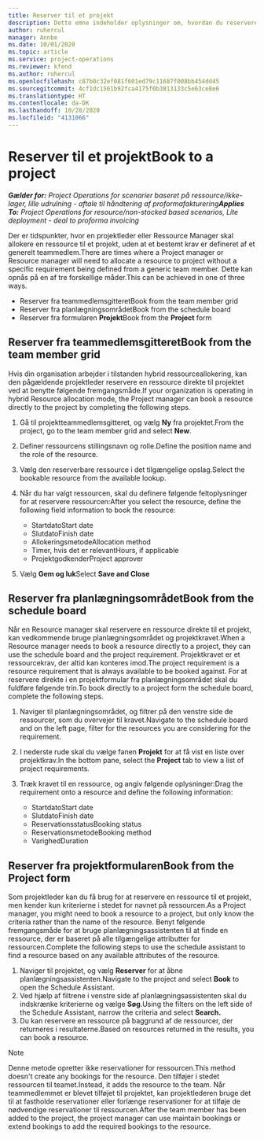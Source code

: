 ```yaml
---
title: Reserver til et projekt
description: Dette emne indeholder oplysninger om, hvordan du reserverer en ressource til et projekt.
author: ruhercul
manager: Annbe
ms.date: 10/01/2020
ms.topic: article
ms.service: project-operations
ms.reviewer: kfend
ms.author: ruhercul
ms.openlocfilehash: c87b0c32ef081f601ed79c11687f008bb454dd45
ms.sourcegitcommit: 4cf1dc1561b92fca4175f0b3813133c5e63ce8e6
ms.translationtype: HT
ms.contentlocale: da-DK
ms.lasthandoff: 10/28/2020
ms.locfileid: "4131066"
---
```

# <a name="book-to-a-project"></a><span data-ttu-id="cd4bb-103">Reserver til et projekt</span><span class="sxs-lookup"><span data-stu-id="cd4bb-103">Book to a project</span></span>

<span data-ttu-id="cd4bb-104">_**Gælder for:** Project Operations for scenarier baseret på ressource/ikke-lager, lille udrulning - aftale til håndtering af proformafakturering_</span><span class="sxs-lookup"><span data-stu-id="cd4bb-104">_**Applies To:** Project Operations for resource/non-stocked based scenarios, Lite deployment - deal to proforma invoicing_</span></span>

<span data-ttu-id="cd4bb-105">Der er tidspunkter, hvor en projektleder eller Ressource Manager skal allokere en ressource til et projekt, uden at et bestemt krav er defineret af et generelt teammedlem.</span><span class="sxs-lookup"><span data-stu-id="cd4bb-105">There are times where a Project manager or Resource manager will need to allocate a resource to project without a specific requirement being defined from a generic team member.</span></span> <span data-ttu-id="cd4bb-106">Dette kan opnås på en af tre forskellige måder.</span><span class="sxs-lookup"><span data-stu-id="cd4bb-106">This can be achieved in one of three ways.</span></span>

- <span data-ttu-id="cd4bb-107">Reserver fra teammedlemsgitteret</span><span class="sxs-lookup"><span data-stu-id="cd4bb-107">Book from the team member grid</span></span>
- <span data-ttu-id="cd4bb-108">Reserver fra planlægningsområdet</span><span class="sxs-lookup"><span data-stu-id="cd4bb-108">Book from the schedule board</span></span>
- <span data-ttu-id="cd4bb-109">Reserver fra formularen **Projekt**</span><span class="sxs-lookup"><span data-stu-id="cd4bb-109">Book from the **Project** form</span></span>

## <a name="book-from-the-team-member-grid"></a><span data-ttu-id="cd4bb-110">Reserver fra teammedlemsgitteret</span><span class="sxs-lookup"><span data-stu-id="cd4bb-110">Book from the team member grid</span></span>

<span data-ttu-id="cd4bb-111">Hvis din organisation arbejder i tilstanden hybrid ressourceallokering, kan den pågældende projektleder reservere en ressource direkte til projektet ved at benytte følgende fremgangsmåde.</span><span class="sxs-lookup"><span data-stu-id="cd4bb-111">If your organization is operating in hybrid Resource allocation mode, the Project manager can book a resource directly to the project by completing the following steps.</span></span>

1. <span data-ttu-id="cd4bb-112">Gå til projektteammedlemsgitteret, og vælg **Ny** fra projektet.</span><span class="sxs-lookup"><span data-stu-id="cd4bb-112">From the project, go to the team member grid and select **New**.</span></span>
2. <span data-ttu-id="cd4bb-113">Definer ressourcens stillingsnavn og rolle.</span><span class="sxs-lookup"><span data-stu-id="cd4bb-113">Define the position name and the role of the resource.</span></span>
3. <span data-ttu-id="cd4bb-114">Vælg den reserverbare ressource i det tilgængelige opslag.</span><span class="sxs-lookup"><span data-stu-id="cd4bb-114">Select the bookable resource from the available lookup.</span></span>
4. <span data-ttu-id="cd4bb-115">Når du har valgt ressourcen, skal du definere følgende feltoplysninger for at reservere ressourcen:</span><span class="sxs-lookup"><span data-stu-id="cd4bb-115">After you select the resource, define the following field information to book the resource:</span></span>

    - <span data-ttu-id="cd4bb-116">Startdato</span><span class="sxs-lookup"><span data-stu-id="cd4bb-116">Start date</span></span>
    - <span data-ttu-id="cd4bb-117">Slutdato</span><span class="sxs-lookup"><span data-stu-id="cd4bb-117">Finish date</span></span>
    - <span data-ttu-id="cd4bb-118">Allokeringsmetode</span><span class="sxs-lookup"><span data-stu-id="cd4bb-118">Allocation method</span></span>
    - <span data-ttu-id="cd4bb-119">Timer, hvis det er relevant</span><span class="sxs-lookup"><span data-stu-id="cd4bb-119">Hours, if applicable</span></span>
    - <span data-ttu-id="cd4bb-120">Projektgodkender</span><span class="sxs-lookup"><span data-stu-id="cd4bb-120">Project approver</span></span>

6. <span data-ttu-id="cd4bb-121">Vælg **Gem og luk**</span><span class="sxs-lookup"><span data-stu-id="cd4bb-121">Select **Save and Close**</span></span>

## <a name="book-from-the-schedule-board"></a><span data-ttu-id="cd4bb-122">Reserver fra planlægningsområdet</span><span class="sxs-lookup"><span data-stu-id="cd4bb-122">Book from the schedule board</span></span>

<span data-ttu-id="cd4bb-123">Når en Resource manager skal reservere en ressource direkte til et projekt, kan vedkommende bruge planlægningsområdet og projektkravet.</span><span class="sxs-lookup"><span data-stu-id="cd4bb-123">When a Resource manager needs to book a resource directly to a project, they can use the schedule board and the project requirement.</span></span> <span data-ttu-id="cd4bb-124">Projektkravet er et ressourcekrav, der altid kan konteres imod.</span><span class="sxs-lookup"><span data-stu-id="cd4bb-124">The project requirement is a resource requirement that is always available to be booked against.</span></span> <span data-ttu-id="cd4bb-125">For at reservere direkte i en projektformular fra planlægningsområdet skal du fuldføre følgende trin.</span><span class="sxs-lookup"><span data-stu-id="cd4bb-125">To book directly to a project form the schedule board, complete the following steps.</span></span>

1. <span data-ttu-id="cd4bb-126">Naviger til planlægningsområdet, og filtrer på den venstre side de ressourcer, som du overvejer til kravet.</span><span class="sxs-lookup"><span data-stu-id="cd4bb-126">Navigate to the schedule board and on the left page, filter for the resources you are considering for the requirement.</span></span>
2. <span data-ttu-id="cd4bb-127">I nederste rude skal du vælge fanen **Projekt** for at få vist en liste over projektkrav.</span><span class="sxs-lookup"><span data-stu-id="cd4bb-127">In the bottom pane, select the **Project** tab to view a list of project requirements.</span></span>
3. <span data-ttu-id="cd4bb-128">Træk kravet til en ressource, og angiv følgende oplysninger:</span><span class="sxs-lookup"><span data-stu-id="cd4bb-128">Drag the requirement onto a resource and define the following information:</span></span>

    - <span data-ttu-id="cd4bb-129">Startdato</span><span class="sxs-lookup"><span data-stu-id="cd4bb-129">Start date</span></span>
    - <span data-ttu-id="cd4bb-130">Slutdato</span><span class="sxs-lookup"><span data-stu-id="cd4bb-130">Finish date</span></span>
    - <span data-ttu-id="cd4bb-131">Reservationsstatus</span><span class="sxs-lookup"><span data-stu-id="cd4bb-131">Booking status</span></span>
    - <span data-ttu-id="cd4bb-132">Reservationsmetode</span><span class="sxs-lookup"><span data-stu-id="cd4bb-132">Booking method</span></span>
    - <span data-ttu-id="cd4bb-133">Varighed</span><span class="sxs-lookup"><span data-stu-id="cd4bb-133">Duration</span></span>

## <a name="book-from-the-project-form"></a><span data-ttu-id="cd4bb-134">Reserver fra projektformularen</span><span class="sxs-lookup"><span data-stu-id="cd4bb-134">Book from the Project form</span></span>

<span data-ttu-id="cd4bb-135">Som projektleder kan du få brug for at reservere en ressource til et projekt, men kender kun kriterierne i stedet for navnet på ressourcen.</span><span class="sxs-lookup"><span data-stu-id="cd4bb-135">As a Project manager, you might need to book a resource to a project, but only know the criteria rather than the name of the resource.</span></span> <span data-ttu-id="cd4bb-136">Benyt følgende fremgangsmåde for at bruge planlægningsassistenten til at finde en ressource, der er baseret på alle tilgængelige attributter for ressourcen.</span><span class="sxs-lookup"><span data-stu-id="cd4bb-136">Complete the following steps to use the schedule assistant to find a resource based on any available attributes of the resource.</span></span> 

1. <span data-ttu-id="cd4bb-137">Naviger til projektet, og vælg **Reserver** for at åbne planlægningsassistenten.</span><span class="sxs-lookup"><span data-stu-id="cd4bb-137">Navigate to the project and select **Book** to open the Schedule Assistant.</span></span>
2. <span data-ttu-id="cd4bb-138">Ved hjælp af filtrene i venstre side af planlægningsassistenten skal du indskrænke kriterierne og vælge **Søg**.</span><span class="sxs-lookup"><span data-stu-id="cd4bb-138">Using the filters on the left side of the Schedule Assistant, narrow the criteria and select **Search.**</span></span>
3. <span data-ttu-id="cd4bb-139">Du kan reservere en ressource på baggrund af de ressourcer, der returneres i resultaterne.</span><span class="sxs-lookup"><span data-stu-id="cd4bb-139">Based on resources returned in the results, you can book a resource.</span></span>

> [!NOTE]
> <span data-ttu-id="cd4bb-140">Denne metode opretter ikke reservationer for ressourcen.</span><span class="sxs-lookup"><span data-stu-id="cd4bb-140">This method doesn't create any bookings for the resource.</span></span> <span data-ttu-id="cd4bb-141">Den tilføjer i stedet ressourcen til teamet.</span><span class="sxs-lookup"><span data-stu-id="cd4bb-141">Instead, it adds the resource to the team.</span></span> <span data-ttu-id="cd4bb-142">Når teammedlemmet er blevet tilføjet til projektet, kan projektlederen bruge det til at fastholde reservationer eller forlænge reservationer for at tilføje de nødvendige reservationer til ressourcen.</span><span class="sxs-lookup"><span data-stu-id="cd4bb-142">After the team member has been added to the project, the project manager can use maintain bookings or extend bookings to add the required bookings to the resource.</span></span>
